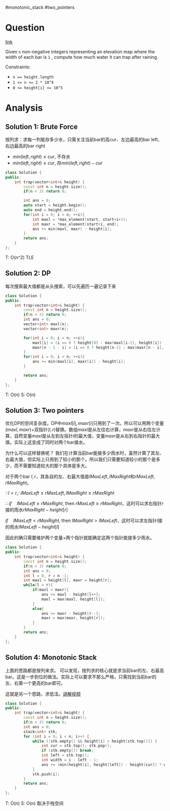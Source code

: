#monotonic_stack 
#two_pointers
# Question
[link](https://leetcode-cn.com/problems/trapping-rain-water/)

Given `n` non-negative integers representing an elevation map where the width of each bar is `1` , compute how much water it can trap after raining.

Constraints:
-   `n == height.length`
-   `1 <= n <= 2 * 10^4`
-   `0 <= height[i] <= 10^5`

# Analysis
## Solution 1: Brute Force
按列求：求每一列能存多少水，只需关注当前bar的高cur、左边最高的bar left、右边最高的bar right
- $min(left, right) \leq cur$, 不存水
- $min(left, right) \leq cur$, 存$min(left, right)-cur$

```cpp
class Solution {
public:
    int trap(vector<int>& height) {
        const int n = height.size();
        if(n < 3) return 0;

        int ans = 0;
        auto start = height.begin();
        auto end = height.end();
        for(int i = 0; i < n; ++i){
            int maxl = *max_element(start, start+i+1);
            int maxr = *max_element(start+i, end);
            ans += min(maxl, maxr) - height[i];
        }
        return ans;
    }
};
```
T: O(n^2) TLE

## Solution 2: DP
每次搜索最大值都是从头搜索，可以先遍历一遍记录下来
```cpp
class Solution {
public:
    int trap(vector<int>& height) {
        const int n = height.size();
        if(n < 3) return 0;
        int ans = 0;
        vector<int> maxl(n);
        vector<int> maxr(n);

        for(int i = 0; i < n; ++i){
            maxl[i] = (i == 0 ? height[0] : max(maxl[i-1], height[i]) );
            maxr[n - 1 - i] = (i == 0 ? height[n-1] : max(maxr[n - i], height[n - 1 -i]));
        }
        for(int i = 0; i < n; ++i){
            ans += min(maxl[i], maxr[i]) - height[i];
        }

        return ans;
    }
};
```
T: O(n)
S: O(n)
## Solution 3: Two pointers
优化DP的空间复杂度。DP中$maxl[i], maxr[i]$只用到了一次。所以可以用两个变量$(maxl, maxr)$+双指针$(l, r)$替换。数组$maxl$是从左往右计算，$maxr$是从右往左计算，自然变量$maxl$是从左到左指针$l$的最大值，变量$maxr$是从右到右指针的最大值。实际上这变成了同时对两个bar接水。

为什么可以这样替换呢？
我们在计算当前bar能接多少雨水时，虽然计算了其左、右最大值，但实际上只用到了较小的那个。所以我们只需要知道较小的那个是多少，而不需要知道较大的那个具体是多大。

对于两个bar $l,r$，其各自的左、右最大值是$lMaxLeft, lMaxRight$和$rMaxLeft, rMaxRight$。

$\because l < r, \therefore lMaxLeft\leq rMaxLeft, lMaxRight \geq rMaxRight$

$\therefore if \quad lMaxLeft\geq rMaxRight$, then $rMaxLeft\geq rMaxRight$，这时可以求右指针$r$接的雨水$rMaxRight - height[r]$

$if \quad lMaxLeft< rMaxRight$, then $lMaxRight > lMaxLeft$，这时可以求左指针$l$接的雨水$lMaxLeft - height[l]$

因此的确只需要维护两个变量+两个指针就能确定这两个指针能接多少雨水。

```cpp
class Solution {
public:
    int trap(vector<int>& height) {
        const int n = height.size();
        if(n < 3) return 0;
        int ans = 0;
        int l = 0, r = n -1;
        int maxl = height[l], maxr = height[r];
        while(l < r){
            if(maxl < maxr){
                ans += maxl - height[l++];
                maxl = max(maxl, height[l]);
            }
            else{
                ans += maxr - height[r--];
                maxr = max(maxr, height[r]);
            }
        }
        return ans;
    }
};
```

## Solution 4: Monotonic Stack
上面的思路都是按列来求。
可以发现，按列求的核心就是求当前bar的左、右最高bar。这是一步到位的做法。实际上可以要求不那么严格，只需找到当前bar的左、右第一个更高的bar即可。

这就是另一个思路，求低洼。[讲解视频](https://www.youtube.com/watch?v=cTSfu3j6G7I&t=761s)

```cpp
class Solution {
public:
    int trap(vector<int>& height) {
        const int n = height.size();
        if(n < 3) return 0;
        int ans = 0;
        stack<int> stk;
        for (int i = 0; i < n; i++) {
            while (!stk.empty() && height[i] > height[stk.top()]) {
                int cur = stk.top(); stk.pop();
                if (stk.empty()) break;
                int left = stk.top();
                int width = i - left - 1;
                ans += (min(height[i], height[left]) - height[cur]) * width;
            }
            stk.push(i);
        }
        return ans;
    }
};
```
T: O(n)
S: O(n) 取决于栈空间



